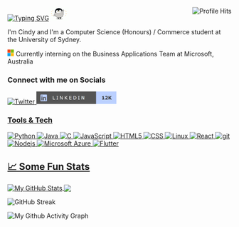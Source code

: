
<a href="https://git.io/typing-svg"><img src="https://typing-svg.herokuapp.com?font=&size=30&pause=1000&center=true&multiline=true&width=240&height=40&lines=Hello%2C+There!" alt="Typing SVG" /></a><img src="https://github.com/CindyU-beep/CindyU-beep/blob/main/penguin.gif" width="45px" height="30px"/><img align="right" alt="Profile Hits" src="https://komarev.com/ghpvc/?username=cindyu-beep&color=36bcf7&style=circle"></h2>



<p>
I'm Cindy and I'm a Computer Science (Honours) / Commerce student at the University of Sydney.

 <img src="https://github.com/CindyU-beep/CindyU-beep/blob/main/msftlogo.png" width="15px" height="15px" /> Currently interning on the Business Applications Team at Microsoft, Australia
</p>

<h3>Connect with me on Socials</h3>

  <a href="https://twitter.com/intent/follow?screen_name=cindy1um&tw_p=followbutton"><img alt="Twitter" src="https://img.shields.io/twitter/follow/cindy1um?color=BBD0FF&logo=twitter&logoColor=BBD0FF&style=for-the-badge" /> 
  <a href="https://www.linkedin.com/in/cindyum/"><img alt="LinkedIn" src="https://github.com/CindyU-beep/CindyU-beep/blob/main/linkedin.png" width="180px" height="28px" />


<h3>Tools & Tech</h3>
<p>
  
  <img alt="Python" src="https://img.shields.io/badge/-Python-yellow?style=flat-square&logo=Python&logoColor=white" />
  <img alt="Java" src="https://img.shields.io/badge/-Java-blue?style=flat-square&logo=java&logoColor=white" />
  <img alt="C" src="https://img.shields.io/badge/-C-red?style=flat-square&logo=c&logoColor=white" />
  <img alt="JavaScript" src="https://img.shields.io/badge/-Javascipt-d81e5b?style=flat-square&logo=javascript&logoColor=white" />
  <img alt="HTML5" src="https://img.shields.io/badge/-HTML5-E34F26?style=flat-square&logo=HTML5&logoColor=white" />
  <img alt="CSS" src="https://img.shields.io/badge/-CSS-1572B6?style=flat-square&logo=CSS3&logoColor=white" />

  
  <img alt="Linux" src="https://img.shields.io/badge/-Linux-e59500?style=flat-square&logo=linux&logoColor=white" />

  <img alt="React" src="https://img.shields.io/badge/-React-45b8d8?style=flat-square&logo=react&logoColor=white" />
  <img alt="git" src="https://img.shields.io/badge/-Git-F05032?style=flat-square&logo=git&logoColor=white" />
  <img alt="Nodejs" src="https://img.shields.io/badge/-Nodejs-43853d?style=flat-square&logo=Node.js&logoColor=white" />
  <img alt="Microsoft Azure" src="https://img.shields.io/badge/-Microsoft Azure-4169E1?style=flat-square&logo=microsoft-azure&logoColor=white" />
  <img alt="Flutter" src="https://img.shields.io/badge/-Flutter-027DFD?style=flat-square&logo=flutter&logoColor=white" />


  
</p>

## &#x1f4c8; Some Fun Stats
<a href="https://github.com/CindyU-beep/CindyU-beep">
  <img align="center" src="https://github-readme-stats.vercel.app/api?username=CindyU-beep&show_icons=true&line_height=27&count_private=true&title_color=1f007a&text_color=ffffff&icon_color=ffffff&bg_color=c8b6ff&custom_title=My%20Github%20Stats" alt="My GitHub Stats" />
</a>

<a href="https://github.com/CindyU-beep/CindyU-beep">
  <img align="center" src="https://github-readme-stats.vercel.app/api/top-langs/?username=CindyU-beep&title_color=1f007a&text_color=ffffff&icon_color=ffffff&bg_color=c8b6ff&langs_count=3" />
</a>

![GitHub Streak](https://streak-stats.demolab.com/?user=cindyu-beep&background=b8c0ff&fire=1f007a&ring=1f007a&currStreakNum=ffffff&currStreakLabel=ffffff&theme=dark&dates=1f007a)

![My Github Activity Graph](https://activity-graph.herokuapp.com/graph?username=CindyU-beep&bg_color=b8c0ff&color=ffffff&line=7547ff&point=1f007a&custom_title=My%20Github%20Activity%20Graph)


<!--
**CindyU-beep/CindyU-beep** is a ✨ _special_ ✨ repository because its `README.md` (this file) appears on your GitHub profile.

Here are some ideas to get you started:

- 🔭 I’m currently working on ...
- 🌱 I’m currently learning ...
- 👯 I’m looking to collaborate on ...
- 🤔 I’m looking for help with ...
- 💬 Ask me about ...
- 📫 How to reach me: ...
- 😄 Pronouns: ...
- ⚡ Fun fact: ...
-->

